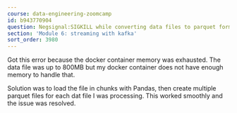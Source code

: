 ```yaml
---
course: data-engineering-zoomcamp
id: b943770904
question: Negsignal:SIGKILL while converting data files to parquet format
section: 'Module 6: streaming with kafka'
sort_order: 3980
---
```


Got this error because the docker container memory was exhausted. The data file was up to 800MB but my docker container does not have enough memory to handle that.

Solution was to load the file in chunks with Pandas, then create multiple parquet files for each dat file I was processing. This worked smoothly and the issue was resolved.

